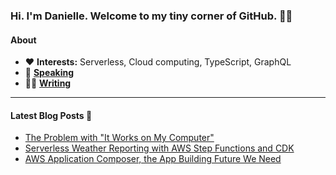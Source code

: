 ### Hi. I'm Danielle. Welcome to my tiny corner of GitHub. 👋🏻

#### **About**

- ❤️ **Interests:** Serverless, Cloud computing, TypeScript, GraphQL
- 🎤 **[Speaking](https://www.danielleheberling.xyz/speaking)**
- ✍🏻 **[Writing](https://www.danielleheberling.xyz)**

<hr />

#### **Latest Blog Posts** 🚀

<!-- start latest posts -->
- [The Problem with "It Works on My Computer"](https://danielleheberling.xyz/blog/works-on-my-computer/)
- [Serverless Weather Reporting with AWS Step Functions and CDK](https://danielleheberling.xyz/blog/serverless-weather-reporting/)
- [AWS Application Composer, the App Building Future We Need](https://danielleheberling.xyz/blog/aws-application-composer/)
<!-- end latest posts -->
